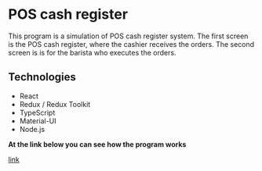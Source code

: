 # POS cash register

This program is a simulation of POS cash register system.
The first screen is the POS cash register, where the cashier receives the orders.
The second screen is is for the barista who executes the orders.

## Technologies

- React
- Redux / Redux Toolkit
- TypeScript
- Material-UI
- Node.js 

**At the link below you can see how the program works**

[link](https://www.youtube.com/watch?v=1PiD0BVH4so)
